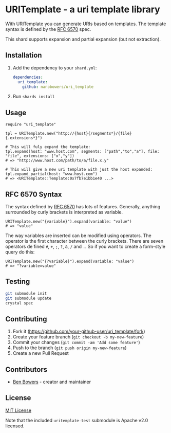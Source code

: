 # URITemplate - a uri template library

With URITemplate you can generate URIs based on templates.
The template syntax is defined by the [RFC 6570]( http://tools.ietf.org/html/rfc6570 ) spec.

This shard supports expansion and partial expansion (but not extraction).

## Installation

1. Add the dependency to your `shard.yml`:

   ```yaml
   dependencies:
     uri_template:
       github: nanobowers/uri_template
   ```
   
2. Run `shards install`

## Usage

```crystal
require "uri_template"

tpl = URITemplate.new("http://{host}{/segments*}/{file}{.extensions*}")

# This will fuly expand the template:
tpl.expand(host: "www.host.com", segments: ["path","to","a"], file: "file", extensions: ["x","y"])
# => "http://www.host.com/path/to/a/file.x.y"

# This will give a new uri template with just the host expanded:
tpl.expand_partial(host: "www.host.com")
# => <URITemplate::Template:0x7fb7e1bb1e40 ...> 
```

## RFC 6570 Syntax

The syntax defined by [RFC 6570]( http://tools.ietf.org/html/rfc6570 ) has lots of features.
Generally, anything surrounded by curly brackets is interpreted as variable.

```crystal
URITemplate.new("{variable}").expand(variable: "value")
# => "value"
```

The way variables are inserted can be modified using operators. The operator is the first character between the curly brackets. There are seven operators de
fined `#`, `+`, `;`, `?`, `&`, `/` and `.`. So if you want to create a form-style query do this:

```crystal
URITemplate.new("{?variable}").expand(variable: "value")
# => "?variable=value"
```

## Testing

```sh
git submodule init
git submodule update
crystal spec
```

## Contributing

1. Fork it (<https://github.com/your-github-user/uri_template/fork>)
2. Create your feature branch (`git checkout -b my-new-feature`)
3. Commit your changes (`git commit -am 'Add some feature'`)
4. Push to the branch (`git push origin my-new-feature`)
5. Create a new Pull Request

## Contributors

- [Ben Bowers](https://github.com/nanobowers) - creator and maintainer

## License

[MIT License](LICENSE)

Note that the included `uritemplate-test` submodule is Apache v2.0 licensed.
